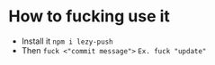 # How to fucking use it
 - Install it `npm i lezy-push`
 - Then `fuck <"commit message">`
 `Ex. fuck "update"`